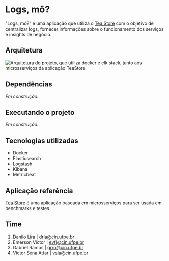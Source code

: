 # Logs, mô?

"Logs, mô?" é uma aplicação que utiliza o [Tea Store](https://github.com/DescartesResearch/TeaStore) com o objetivo de centralizar logs, fornecer informações sobre o funcionamento dos serviços e insights de negócio.

## Arquitetura
![Arquitetura do projeto, que utiliza docker e elk stack, junto aos microsserviços da aplicação TeaStore](./assets/arquitetura2.jpg)

## Dependências
*Em construção..*

## Executando o projeto
*Em construção..*

## Tecnologias utilizadas
* Docker
* Elasticsearch
* Logstash
* Kibana
* Metricbeat

## Aplicação referência
[Tea Store](https://github.com/DescartesResearch/TeaStore) é uma aplicação baseada em microsserviços para ser usada em benchmarks e testes.

## Time
1. Danilo Lira | <drla@cin.ufpe.br>
2. Emerson Victor | <evfl@cin.ufpe.br>
3. Gabriel Ramos | <grro@cin.ufpe.br>
4. Victor Sena Attar | <vsla@cin.ufpe.br>
